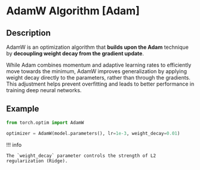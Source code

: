 # AdamW Algorithm [Adam]

## Description

AdamW is an optimization algorithm that **builds upon the Adam** technique by **decoupling weight decay from the gradient update**.

While Adam combines momentum and adaptive learning rates to efficiently move towards the minimum, AdamW improves generalization by applying weight decay directly to the parameters, rather than through the gradients.
This adjustment helps prevent overfitting and leads to better performance in training deep neural networks.

## Example

```python
from torch.optim import AdamW

optimizer = AdamW(model.parameters(), lr=1e-3, weight_decay=0.01)
```

!!! info

    The `weight_decay` parameter controls the strength of L2 regularization (Ridge).
